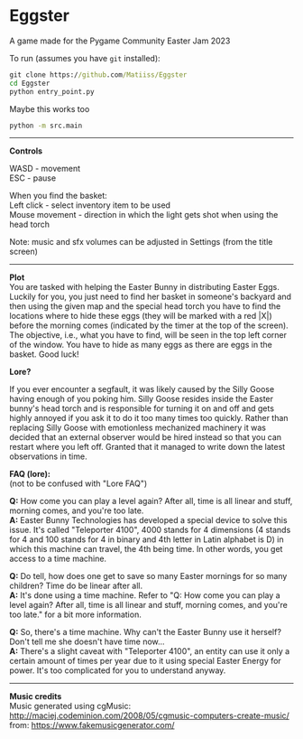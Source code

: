 # Eggster
A game made for the Pygame Community Easter Jam 2023

To run (assumes you have `git` installed):
```cmd
git clone https://github.com/Matiiss/Eggster
cd Eggster
python entry_point.py
```

Maybe this works too
```cmd
python -m src.main
```

---
**Controls**

WASD - movement  
ESC - pause  

When you find the basket:  
Left click - select inventory item to be used  
Mouse movement - direction in which the light gets shot when using the head torch

Note: music and sfx volumes can be adjusted in Settings (from the title screen)

---
**Plot**  
You are tasked with helping the Easter Bunny in distributing Easter Eggs. Luckily for you, you just need to find
her basket in someone's backyard and then using the given map and the special head torch you have to find the
locations where to hide these eggs (they will be marked with a red |X|) before the morning comes (indicated by
the timer at the top of the screen). The objective, i.e., what you have to find, will be seen in the top left
corner of the window. You have to hide as many eggs as there are eggs in the basket. Good luck!

**Lore?**

If you ever encounter a segfault, it was likely caused by the Silly Goose having enough of you poking him. 
Silly Goose resides inside the Easter bunny's head torch and is responsible for turning it on and off 
and gets highly annoyed if you ask it to do it too many times too quickly. 
Rather than replacing Silly Goose with emotionless mechanized machinery it was decided that 
an external observer would be hired instead so that you can restart where you left off. 
Granted that it managed to write down the latest observations in time.


**FAQ (lore):**  
(not to be confused with "Lore FAQ")

**Q:** How come you can play a level again? After all, time is all linear and stuff, morning comes, and you're too late.  
**A:** Easter Bunny Technologies has developed a special device to solve this issue. It's called "Teleporter 4100", 4000
stands for 4 dimensions (4 stands for 4 and 100 stands for 4 in binary and 4th letter in Latin alphabet is D) 
in which this machine can travel, the 4th being time. In other words, you get access to a time machine.

**Q:** Do tell, how does one get to save so many Easter mornings for so many children? Time do be linear after all.  
**A:** It's done using a time machine. Refer to "Q: How come you can play a level again? After all, time is all linear 
and stuff, morning comes, and you're too late." for a bit more information.

**Q:** So, there's a time machine. Why can't the Easter Bunny use it herself? Don't tell me she doesn't have time now...  
**A:** There's a slight caveat with "Teleporter 4100", an entity can use it only a certain amount of times per year due to
it using special Easter Energy for power. It's too complicated for you to understand anyway.

---
**Music credits**  
Music generated using cgMusic: http://maciej.codeminion.com/2008/05/cgmusic-computers-create-music/  
from: https://www.fakemusicgenerator.com/
